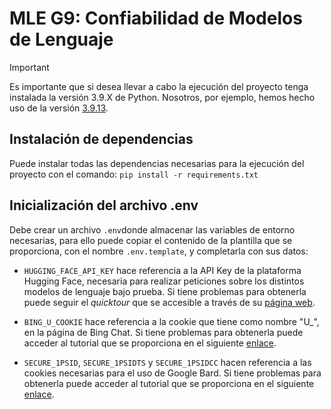 # MLE G9: Confiabilidad de Modelos de Lenguaje

> [!IMPORTANT]  
> Es importante que si desea llevar a cabo la ejecución del proyecto tenga instalada la versión 3.9.X de Python. Nosotros, por ejemplo, hemos hecho uso de la versión [3.9.13](https://www.python.org/downloads/release/python-3913/).

## Instalación de dependencias

Puede instalar todas las dependencias necesarias para la ejecución del proyecto con el comando: `pip install -r requirements.txt`

## Inicialización del archivo .env

Debe crear un archivo `.env`donde almacenar las variables de entorno necesarias, para ello puede copiar el contenido de la plantilla que se proporciona, con el nombre `.env.template`, y completarla con sus datos:

- `HUGGING_FACE_API_KEY` hace referencia a la API Key de la plataforma Hugging Face, necesaria para realizar peticiones sobre los distintos modelos de lenguaje bajo prueba. Si tiene problemas para obtenerla puede seguir el _quicktour_ que se accesible a través de su [página web](https://huggingface.co/docs/api-inference/quicktour).

- `BING_U_COOKIE` hace referencia a la cookie que tiene como nombre "U\_", en la página de Bing Chat. Si tiene problemas para obtenerla puede acceder al tutorial que se proporciona en el siguiente [enlace](https://www.youtube.com/watch?v=u0BzcbP1AVw&ab_channel=snuowCh).

- `SECURE_1PSID`, `SECURE_1PSIDTS` y `SECURE_1PSIDCC` hacen referencia a las cookies necesarias para el uso de Google Bard. Si tiene problemas para obtenerla puede acceder al tutorial que se proporciona en el siguiente [enlace](https://github.com/dsdanielpark/Bard-API).
